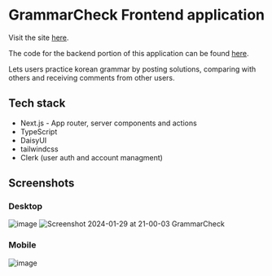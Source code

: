 # GrammarCheck Frontend application

Visit the site [here](https://grammar-check-go.vercel.app/).

The code for the backend portion of this application can be found [here](https://github.com/devldm/grammar-check-go-api).

Lets users practice korean grammar by posting solutions, comparing with others and receiving comments from other users.

## Tech stack
- Next.js - App router, server components and actions
- TypeScript
- DaisyUI
- tailwindcss
- Clerk (user auth and account managment)

## Screenshots
### Desktop
![image](https://github.com/devldm/grammar-check-go/assets/39243060/cafb4a69-e767-40d4-8b57-cd4c65c39201)
![Screenshot 2024-01-29 at 21-00-03 GrammarCheck](https://github.com/devldm/grammar-check-go/assets/39243060/52e01888-55f7-46fd-bb90-3eca639dc932)
### Mobile
![image](https://github.com/devldm/grammar-check-go/assets/39243060/5e400718-0c69-4231-9c34-3a6e625463f4)

